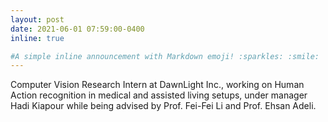 ```yaml
---
layout: post
date: 2021-06-01 07:59:00-0400
inline: true

#A simple inline announcement with Markdown emoji! :sparkles: :smile:
---
```


Computer Vision Research Intern at DawnLight Inc., working on Human Action recognition in medical and assisted living setups, under manager Hadi Kiapour while being advised by Prof. Fei-Fei Li and Prof. Ehsan Adeli.
